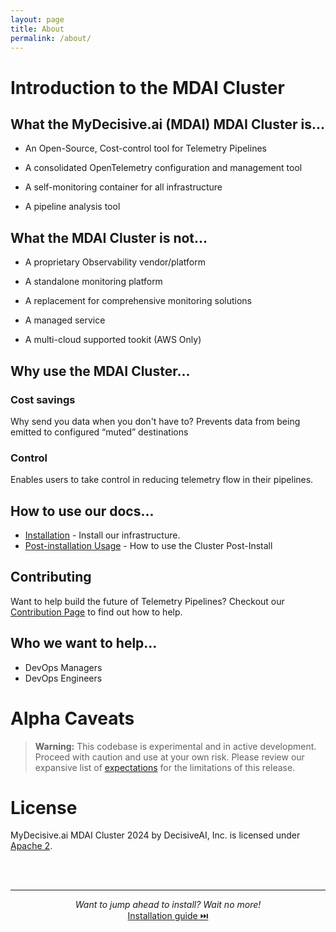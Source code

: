 ```yaml
---
layout: page
title: About
permalink: /about/
---
```


# Introduction to the MDAI Cluster

<!-- toc -->

## What the MyDecisive.ai (MDAI) MDAI Cluster is...

* An Open-Source, Cost-control tool for Telemetry Pipelines

* A consolidated OpenTelemetry configuration and management tool

* A self-monitoring container for all infrastructure

* A pipeline analysis tool


## What the MDAI Cluster is not...

* A proprietary Observability vendor/platform

* A standalone monitoring platform

* A replacement for comprehensive monitoring solutions

* A managed service

* A multi-cloud supported tookit (AWS Only) 


## Why use the MDAI Cluster...

### Cost savings

Why send you data when you don't have to? Prevents data from being emitted to configured “muted” destinations 

### Control

Enables users to take control in reducing telemetry flow in their pipelines.


## How to use our docs...

- [Installation](../install/installation.md) - Install our infrastructure.
- [Post-installation Usage](../usage/console/mdai-console.md) - How to use the Cluster Post-Install


## Contributing 

Want to help build the future of Telemetry Pipelines? Checkout our [Contribution Page](../contributing.md) to find out how to help.


## Who we want to help...

- DevOps Managers
- DevOps Engineers


# Alpha Caveats

> **Warning:** This codebase is experimental and in active development. Proceed with caution and use at your own risk. Please review our expansive list of [expectations](./intro/Expectations.md) for the limitations of this release.

# License

MyDecisive.ai MDAI Cluster 2024 by DecisiveAI, Inc. is licensed under [Apache 2](https://github.com/DecisiveAI/mdai-docs/blob/main/LICENSE). 


<br />
<br />

----

<p style="text-align: center;">
  <em>Want to jump ahead to install? Wait no more!</em><br />
  <a href="./install/installation.md">Installation guide ⏭️</a>
</p>
